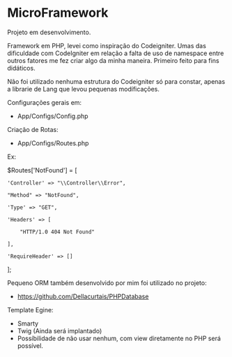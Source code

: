 # MicroFramework
Projeto em desenvolvimento.

Framework em PHP, levei como inspiração do Codeigniter.
Umas das dificuldade com CodeIgniter em relação a falta de uso de namespace entre outros fatores me fez criar algo da minha maneira.
Primeiro feito para fins didáticos.

Não foi utilizado nenhuma estrutura do Codeigniter só para constar, apenas a librarie de Lang que levou pequenas modíficações.

Configurações gerais em:
* App/Configs/Config.php

Criação de Rotas:
* App/Configs/Routes.php

Ex:

$Routes['NotFound'] = [

    'Controller' => "\\Controller\\Error",
    
    "Method" => "NotFound",
    
    'Type' => "GET",
    
    'Headers' => [
    
        "HTTP/1.0 404 Not Found"
        
    ],
    
    'RequireHeader' => []
    
];

Pequeno ORM também desenvolvido por mim foi utilizado no projeto:
* https://github.com/Dellacurtais/PHPDatabase

Template Egine:
* Smarty
* Twig (Ainda será implantado)
* Possíbilidade de não usar nenhum, com view diretamente no PHP será possível.





